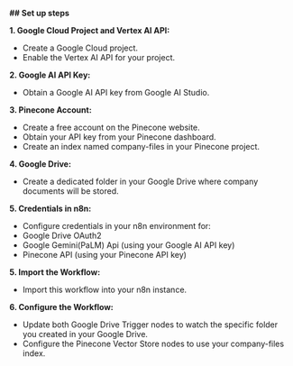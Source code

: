 **## Set up steps**

**1. Google Cloud Project and Vertex AI API:**
- Create a Google Cloud project.
- Enable the Vertex AI API for your project.
  
**2. Google AI API Key:**
- Obtain a Google AI API key from Google AI Studio.
  
**3. Pinecone Account:**
- Create a free account on the Pinecone website.
- Obtain your API key from your Pinecone dashboard.
- Create an index named company-files in your Pinecone project.
  
**4. Google Drive:**
- Create a dedicated folder in your Google Drive where company documents will be stored.
  
**5. Credentials in n8n:**
- Configure credentials in your n8n environment for:
- Google Drive OAuth2
- Google Gemini(PaLM) Api (using your Google AI API key)
- Pinecone API (using your Pinecone API key)
  
**5. Import the Workflow:**
- Import this workflow into your n8n instance.
  
**6. Configure the Workflow:**
- Update both Google Drive Trigger nodes to watch the specific folder you created in your Google Drive.
- Configure the Pinecone Vector Store nodes to use your company-files index.

